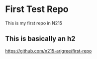 # First Test Repo

This is my first repo in N215

## This is basically an h2

https://github.com/n215-arigree/first-repo
